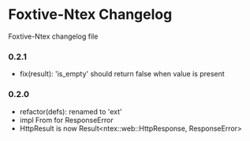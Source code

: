 # Foxtive-Ntex Changelog
Foxtive-Ntex changelog file 

### 0.2.1
* fix(result): 'is_empty' should return false when value is present

### 0.2.0
* refactor(defs): renamed to 'ext'
* impl From<Error> for ResponseError
* HttpResult is now Result<ntex::web::HttpResponse, ResponseError>

